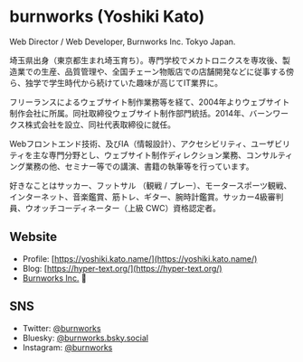 # burnworks (Yoshiki Kato)

Web Director / Web Developer, Burnworks Inc. Tokyo Japan.

埼玉県出身（東京都生まれ埼玉育ち）。専門学校でメカトロニクスを専攻後、製造業での生産、品質管理や、全国チェーン物販店での店舗開発などに従事する傍ら、独学で学生時代から続けていた趣味が高じてIT業界に。

フリーランスによるウェブサイト制作業務等を経て、2004年よりウェブサイト制作会社に所属。同社取締役ウェブサイト制作部門統括。2014年、バーンワークス株式会社を設立、同社代表取締役に就任。

Webフロントエンド技術、及びIA（情報設計）、アクセシビリティ、ユーザビリティを主な専門分野とし、ウェブサイト制作ディレクション業務、コンサルティング業務の他、セミナー等での講演、書籍の執筆等を行っています。

好きなことはサッカー、フットサル （観戦 / プレー）、モータースポーツ観戦、インターネット、音楽鑑賞、筋トレ、ギター、腕時計鑑賞。サッカー4級審判員、ウオッチコーディネーター（上級 CWC）資格認定者。

## Website

- Profile: [https://yoshiki.kato.name/](https://yoshiki.kato.name/)
- Blog: [https://hyper-text.org/](https://hyper-text.org/)
- [Burnworks Inc.](https://burnworks.com/) :office:

## SNS

- Twitter: [@burnworks](https://twitter.com/burnworks)
- Bluesky: [@burnworks.bsky.social](https://bsky.app/profile/burnworks.bsky.social)
- Instagram: [@burnworks](https://www.instagram.com/burnworks/)
